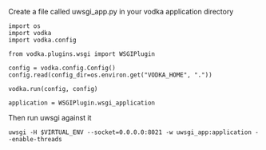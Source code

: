 Create a file called uwsgi_app.py in your vodka application directory

    import os
    import vodka
    import vodka.config

    from vodka.plugins.wsgi import WSGIPlugin

    config = vodka.config.Config()
    config.read(config_dir=os.environ.get("VODKA_HOME", "."))

    vodka.run(config, config)

    application = WSGIPlugin.wsgi_application


Then run uwsgi against it

    uwsgi -H $VIRTUAL_ENV --socket=0.0.0.0:8021 -w uwsgi_app:application --enable-threads
